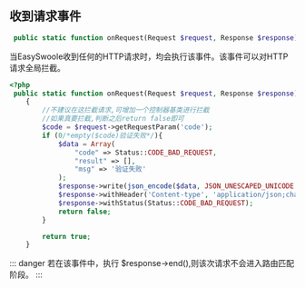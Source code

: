 ## 收到请求事件

```php
 public static function onRequest(Request $request, Response $response): bool
```

当EasySwoole收到任何的HTTP请求时，均会执行该事件。该事件可以对HTTP请求全局拦截。

```php
<?php
 public static function onRequest(Request $request, Response $response): bool
    {
        //不建议在这拦截请求,可增加一个控制器基类进行拦截
        //如果真要拦截,判断之后return false即可
        $code = $request->getRequestParam('code');
        if (0/*empty($code)验证失败*/){
            $data = Array(
                "code" => Status::CODE_BAD_REQUEST,
                "result" => [],
                "msg" => '验证失败'
            );
            $response->write(json_encode($data, JSON_UNESCAPED_UNICODE | JSON_UNESCAPED_SLASHES));
            $response->withHeader('Content-type', 'application/json;charset=utf-8');
            $response->withStatus(Status::CODE_BAD_REQUEST);
            return false;
        }

        return true;
    }
```


::: danger 
 若在该事件中，执行 $response->end(),则该次请求不会进入路由匹配阶段。
:::

